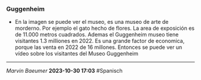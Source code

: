 ### Guggenheim 
- En la imagen se puede ver el museo, es una museo de arte de morderno. Por ejemplo el gato hecho de flores. La area de exposición es de 11.000 metros cuadrados. Ademas el Guggenheim museo tiene visitantes 1.3 milliones en 2022. Es una grande factor de economica, porque las venta en 2022 de 16 millones. Entonces se puede ver un vídeo sobre los visitantes del Museo Guggenheim
---
*Marvin Baeumer* **2023-10-30 17:03** #Spanisch